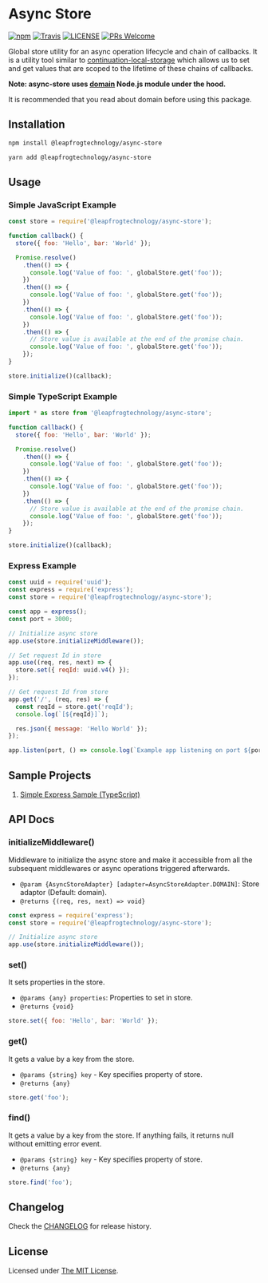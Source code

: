 # Async Store

[![npm](https://img.shields.io/npm/v/@leapfrogtechnology/async-store.svg?style=flat-square)](https://www.npmjs.com/package/@leapfrogtechnology/async-store)
[![Travis](https://img.shields.io/travis/com/leapfrogtechnology/async-store.svg?style=flat-square)](https://travis-ci.com/leapfrogtechnology/async-store)
[![LICENSE](https://img.shields.io/github/license/leapfrogtechnology/async-store.svg?style=flat-square)](https://github.com/leapfrogtechnology/async-store/blob/master/LICENSE)
[![PRs Welcome](https://img.shields.io/badge/PRs-welcome-brightgreen.svg?style=flat-square)](https://github.com/leapfrogtechnology/async-store)

Global store utility for an async operation lifecycle and chain of callbacks. It is a utility tool similar to [continuation-local-storage](https://github.com/othiym23/node-continuation-local-storage) which allows us to set and get values that are scoped to the lifetime of these chains of callbacks.

**Note: async-store uses [domain](https://nodejs.org/api/domain.html) Node.js module under the hood.**

It is recommended that you read about domain before using this package.

## Installation

```sh
npm install @leapfrogtechnology/async-store
```

```sh
yarn add @leapfrogtechnology/async-store
```

## Usage

### Simple JavaScript Example

```js
const store = require('@leapfrogtechnology/async-store');

function callback() {
  store({ foo: 'Hello', bar: 'World' });

  Promise.resolve()
    .then(() => {
      console.log('Value of foo: ', globalStore.get('foo'));
    })
    .then(() => {
      console.log('Value of foo: ', globalStore.get('foo'));
    })
    .then(() => {
      console.log('Value of foo: ', globalStore.get('foo'));
    })
    .then(() => {
      // Store value is available at the end of the promise chain.
      console.log('Value of foo: ', globalStore.get('foo'));
    });
}

store.initialize()(callback);
```

### Simple TypeScript Example

```js
import * as store from '@leapfrogtechnology/async-store';

function callback() {
  store({ foo: 'Hello', bar: 'World' });

  Promise.resolve()
    .then(() => {
      console.log('Value of foo: ', globalStore.get('foo'));
    })
    .then(() => {
      console.log('Value of foo: ', globalStore.get('foo'));
    })
    .then(() => {
      // Store value is available at the end of the promise chain.
      console.log('Value of foo: ', globalStore.get('foo'));
    });
}

store.initialize()(callback);
```

### Express Example

```js
const uuid = require('uuid');
const express = require('express');
const store = require('@leapfrogtechnology/async-store');

const app = express();
const port = 3000;

// Initialize async store
app.use(store.initializeMiddleware());

// Set request Id in store
app.use((req, res, next) => {
  store.set({ reqId: uuid.v4() });
});

// Get request Id from store
app.get('/', (req, res) => {
  const reqId = store.get('reqId');
  console.log(`[${reqId}]`);

  res.json({ message: 'Hello World' });
});

app.listen(port, () => console.log(`Example app listening on port ${port}!`));
```

## Sample Projects

1. [Simple Express Sample (TypeScript)](examples/express-ts)

## API Docs

### initializeMiddleware()

Middleware to initialize the async store and make it accessible from all the subsequent middlewares or async operations triggered afterwards.

- `@param {AsyncStoreAdapter} [adapter=AsyncStoreAdapter.DOMAIN]`: Store adaptor (Default: domain).
- `@returns {(req, res, next) => void}`

```js
const express = require('express');
const store = require('@leapfrogtechnology/async-store');

// Initialize async store
app.use(store.initializeMiddleware());
```

### set()

It sets properties in the store.

- `@params {any} properties`: Properties to set in store.
- `@returns {void}`

```js
store.set({ foo: 'Hello', bar: 'World' });
```

### get()

It gets a value by a key from the store.

- `@params {string} key` - Key specifies property of store.
- `@returns {any}`

```js
store.get('foo');
```

### find()

It gets a value by a key from the store. If anything fails, it returns null without emitting error event.

- `@params {string} key` - Key specifies property of store.
- `@returns {any}`

```js
store.find('foo');
```

## Changelog

Check the [CHANGELOG](CHANGELOG.md) for release history.

## License

Licensed under [The MIT License](LICENSE).
